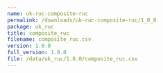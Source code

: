 ```yaml
---
name: uk-ruc-composite-ruc
permalink: /downloads/uk-ruc-composite-ruc/1_0_0
package: uk_ruc
title: composite_ruc
filename: composite_ruc.csv
version: 1.0.0
full_version: 1.0.0
file: /data/uk_ruc/1.0.0/composite_ruc.csv
---
```

